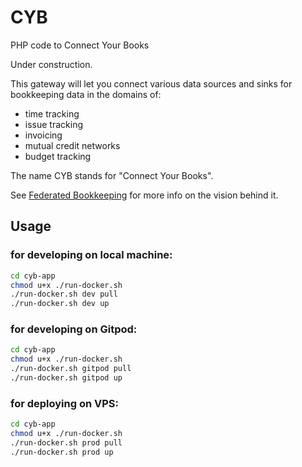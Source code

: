 # CYB
PHP code to Connect Your Books

Under construction.

This gateway will let you connect various data sources and sinks for bookkeeping data in the domains of:
* time tracking
* issue tracking
* invoicing
* mutual credit networks
* budget tracking

The name CYB stands for "Connect Your Books".

See [Federated Bookkeeping](https://federatedbookkeeping.org) for more info on the vision behind it.

## Usage

### for developing on local machine:
```sh
cd cyb-app
chmod u+x ./run-docker.sh
./run-docker.sh dev pull
./run-docker.sh dev up

```

### for developing on Gitpod:
```sh
cd cyb-app
chmod u+x ./run-docker.sh
./run-docker.sh gitpod pull
./run-docker.sh gitpod up
```

### for deploying on VPS:
```sh
cd cyb-app
chmod u+x ./run-docker.sh
./run-docker.sh prod pull
./run-docker.sh prod up
```
